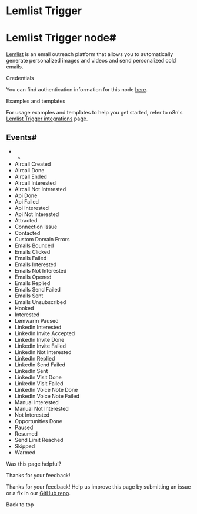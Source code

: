 # Lemlist Trigger

[ ](https://github.com/n8n-io/n8n-docs/edit/main/docs/integrations/builtin/trigger-nodes/n8n-nodes-base.lemlisttrigger.md "Edit this page")

# Lemlist Trigger node#

[Lemlist](https://Lemlist.com) is an email outreach platform that allows you to automatically generate personalized images and videos and send personalized cold emails.

Credentials

You can find authentication information for this node [here](../../credentials/lemlist/).

Examples and templates

For usage examples and templates to help you get started, refer to n8n's [Lemlist Trigger integrations](https://n8n.io/integrations/lemlist-trigger/) page.

## Events#

  * *
  * Aircall Created
  * Aircall Done
  * Aircall Ended
  * Aircall Interested
  * Aircall Not Interested
  * Api Done
  * Api Failed
  * Api Interested
  * Api Not Interested
  * Attracted
  * Connection Issue
  * Contacted
  * Custom Domain Errors
  * Emails Bounced
  * Emails Clicked
  * Emails Failed
  * Emails Interested
  * Emails Not Interested
  * Emails Opened
  * Emails Replied
  * Emails Send Failed
  * Emails Sent
  * Emails Unsubscribed
  * Hooked
  * Interested
  * Lemwarm Paused
  * LinkedIn Interested
  * LinkedIn Invite Accepted
  * LinkedIn Invite Done
  * LinkedIn Invite Failed
  * LinkedIn Not Interested
  * LinkedIn Replied
  * LinkedIn Send Failed
  * LinkedIn Sent
  * LinkedIn Visit Done
  * LinkedIn Visit Failed
  * LinkedIn Voice Note Done
  * LinkedIn Voice Note Failed
  * Manual Interested
  * Manual Not Interested
  * Not Interested
  * Opportunities Done
  * Paused
  * Resumed
  * Send Limit Reached
  * Skipped
  * Warmed

Was this page helpful? 

Thanks for your feedback! 

Thanks for your feedback! Help us improve this page by submitting an issue or a fix in our [GitHub repo](https://github.com/n8n-io/n8n-docs). 

Back to top 
